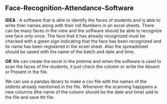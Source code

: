 ## Face-Recognition-Attendance-Software
**IDEA** : A software that is able to identify the faces of students and is able to write thier names along with their roll Numbers in an excel sheets. There can be many faces in the view and the software should be able to recognize one face only once. The face that it has already recognized must be checked with a green sign indicating that the face has been recognized and its name has been registered in the ecxel sheet. Also the spreadsheet should be saved with the name of the batch and date and time.<br>

**OR** We can create the excel in the pretime and when the software is used to scan the faces of the students, it just check the column or write the Absent or Present in the file.<br>

We can use a pandas library to make a csv file with the names of the stdents already mentioned in the file. Whenever the scanning happpens a new columns (the name of the column should be the date and time) add to the file and save tht file.
